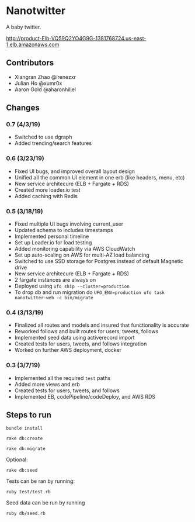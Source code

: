 # Nanotwitter

A baby twitter.

http://product-Elb-VQ59Q2YO4G9G-1381768724.us-east-1.elb.amazonaws.com

## Contributors

- Xiangran Zhao @irenezxr
- Julian Ho @xumr0x
- Aaron Gold @aharonhillel

## Changes

### 0.7 (4/3/19)

- Switched to use dgraph
- Added trending/search features

### 0.6 (3/23/19)

- Fixed UI bugs, and improved overall layout design
- Unified all the common UI element in one erb (like headers, menu, etc)
- New service architecure (ELB + Fargate + RDS)
- Created more loader.io test
- Added caching with Redis

### 0.5 (3/18/19)

- Fixed multiple UI bugs involving current_user
- Updated schema to includes timestamps
- Implemented personal timeline
- Set up Loader.io for load testing
- Added monitoring capability via AWS CloudWatch
- Set up auto-scaling on AWS for multi-AZ load balancing
- Switched to use SSD storage for Postgres instead of default Magnetic drive
- New service architecure (ELB + Fargate + RDS)
- 2 fargate instances are always on
- Deployed using `ufo ship --cluster=production`
- To drop db and run migration do `UFO_ENV=production ufo task nanotwitter-web -c bin/migrate`

### 0.4 (3/13/19)

- Finalized all routes and models and insured that functionality is accurate
- Reworked follows and built routes for users, tweets, follows
- Implemented seed data using activerecord import
- Created tests for users, tweets, and follows integration
- Worked on further AWS deployment, docker

### 0.3 (3/7/19)

- Implemented all the required `test` paths
- Added more views and erb
- Created tests for users, tweets, and follows
- Implemented EB, codePipeline/codeDeploy, and AWS RDS

## Steps to run

```
bundle install

rake db:create

rake db:migrate
```

Optional:

```rake db:seed```

Tests can be ran by running:

```ruby test/test.rb```

Seed data can be run by running

```ruby db/seed.rb```
